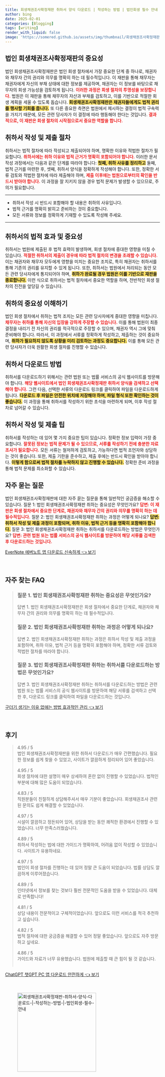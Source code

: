 ```yaml
---
title: 회생채권조사확정재판 취하서 양식 다운로드 | 작성하는 방법 | 법인회생 필수 안내
author: bing
date: 2025-02-01
categories: [Blogging]
tags: [writing]
render_with_liquid: false
image: 'https://somered.github.io/assets/img/thumbnail/회생채권조사확정재판-취하서-양식-다운로드-|-작성하는-방법-|-법인회생-필수-안내.webp'
---
```



<h2 id='법인회생채권조사확정재판의중요성'>법인 회생채권조사확정재판의 중요성</h2>

<p>법인 회생채권조사확정재판은 법인 회생 절차에서 가장 중요한 단계 중 하나로, 채권자와 채무자 간의 권리와 의무를 명확히 하는 데 필수적입니다. 이 재판을 통해 채무자는 채권자에게 자신의 부채 상태에 대한 정보를 제공하며, 채권자는 이 정보를 바탕으로 채무자의 회생 가능성을 검토하게 됩니다. <b><span style="color: #ee2323;">이러한 과정은 회생 절차의 투명성을 보장합니다.</span></b> 법원은 이 재판을 통해 채무자의 자산과 부채를 검토하고, 이를 기반으로 적절한 회생 계획을 세울 수 있도록 돕습니다. <b><span style="background-color: #ffe066;">회생채권조사확정재판은 채권자들에게도 법적 권리를 행사할 기회를 줍니다.</span></b> 또 다른 중요한 측면은 법원에서 제시하는 결정이 법적 구속력을 가지기 때문에, 모든 관련 당사자가 이 결정에 따라 행동해야 한다는 것입니다. <b><span style="color: #ee2323;">결과적으로, 이 재판은 회생 절차의 시작점으로서 중요한 역할을 합니다.</span></b></p>

<h2 id='취하서작성및제출절차'>취하서 작성 및 제출 절차</h2>

<p>취하서는 법적 절차에 따라 작성되고 제출되어야 하며, 명확한 이유와 적법한 절차가 필요합니다. <b><span style="color: #ee2323;">취하서에는 취하 이유와 법적 근거가 명확히 포함되어야 합니다.</span></b> 이러한 문서 작성 과정에서는 다음과 같은 단계를 따라야 합니다: <b><span style="background-color: #ffe066;">첫째, 취하 사유를 정리하고</span></b> 둘째, 법적 근거를 마련한 후, 셋째, 취하서 양식을 정확하게 작성해야 합니다. 또한, 정확한 서류 검토와 적법한 절차에 따라 제출해야 하며, <b><span style="color: #ee2323;">제출 이후에는 법원으로부터의 확인을 반드시 받아야 합니다.</span></b> 이 과정을 잘 지키지 않을 경우 법적 문제가 발생할 수 있으므로, 주의가 필요합니다.</p>

<hr />

<ul>
    <li>취하서 작성 시 반드시 포함해야 할 내용은 취하의 사유입니다.</li>
    <li>법적 근거를 명확히 밝히고 준비하는 것이 중요합니다.</li>
    <li>모든 서류와 정보를 정확하게 기재할 수 있도록 작성해 주세요.</li>
</ul>

<hr />

<h2 id='취하서의법적효과'>취하서의 법적 효과 및 중요성</h2>

<p>취하서는 법원에 제출된 후 법적 효력이 발생하며, 회생 절차에 중대한 영향을 미칠 수 있습니다. <b><span style="color: #ee2323;">적절한 취하서의 제출이 경우에 따라 법적 절차의 변경을 초래할 수 있습니다.</span></b> 이는 채권자와 채무자 모두에게 영향을 미치는 중요한 조치로, 특히 채권자는 취하서를 통해 기존의 권리를 유지할 수 있게 됩니다. 또한, 취하서는 법원에서 처리되는 동안 모든 관련 당사자에게 통지되어야 하며, <b><span style="background-color: #ffe066;">취하가 완료될 경우 법원은 이를 기반으로 재판을 종료합니다.</span></b> 이런 식으로 취하서는 법적 절차에서 중요한 역할을 하며, 전반적인 회생 절차의 진전을 앞당길 수 있습니다.</p>

<h2 id='취하의중요성이해하기'>취하의 중요성 이해하기</h2>

<p>법인 회생 절차에서 취하는 법적 조치는 모든 관련 당사자에게 중대한 영향을 미칩니다. <b><span style="color: #ee2323;">채무자는 취하를 통해 자신의 입장을 강하게 주장할 수 있습니다.</span></b> 이를 통해 법원이 최종 결정을 내리기 전 자신의 권리를 적극적으로 주장할 수 있으며, 채권자 역시 그에 맞춰 준비해야 합니다. 따라서, 이 과정에서 서류를 정확하게 작성하고, 제출하는 것이 중요하며, <b><span style="background-color: #ffe066;">취하가 필요하지 않도록 상황을 미리 검토하는 과정도 중요합니다.</span></b> 이를 통해 모든 관련 당사자가 더욱 원활한 회생 절차를 진행할 수 있습니다.</p>

<h2 id='취하서다운로드방법'>취하서 다운로드 방법</h2>

<p>취하서를 다운로드하기 위해서는 관련 법원 또는 법률 서비스의 공식 웹사이트를 방문해야 합니다. <b><span style="color: #ee2323;">해당 웹사이트에서 법인 회생채권조사확정재판 취하서 양식을 검색하고 선택해야 합니다.</span></b> 그런 다음, 선택한 서류의 다운로드 링크를 클릭하여 파일을 다운로드하게 됩니다. <b><span style="background-color: #ffe066;">다운로드 후 파일은 안전한 위치에 저장해야 하며, 파일 형식 또한 확인하는 것이 좋습니다.</span></b> 이 과정을 통해 취하서를 작성하기 위한 초석을 마련하게 되며, 이후 작성 절차로 넘어갈 수 있습니다.</p>

<h2 id='취하서작성및제출팁'>취하서 작성 및 제출 팁</h2>

<p>취하서를 작성하는 데 있어 몇 가지 중요한 팁이 있습니다. 정확한 정보 입력이 가장 중요합니다. <b><span style="color: #ee2323;">잘못된 정보는 법적 문제가 될 수 있으므로, 서류를 작성하기 전에 충분한 자료 조사가 필요합니다.</span></b> 모든 서류는 철저하게 검토하고, 가능하다면 법적 조언자와 상담하는 것이 좋습니다. 또한, 제출 기한을 준수하고, 제출 후에는 반드시 확인을 받아야 합니다. <b><span style="background-color: #ffe066;">이렇게 함으로써 법적 절차를 누락하지 않고 진행할 수 있습니다.</span></b> 정확한 준비 과정을 통해 법적 문제를 최소화할 수 있습니다.</p>

<h2 id='자주묻는질문'>자주 묻는 질문</h2>

<p>법인 회생채권조사확정재판에 대한 자주 묻는 질문을 통해 일반적인 궁금증을 해소할 수 있습니다. 질문 1: 법인 회생채권조사확정재판 취하는 중요성은 무엇인가요? <b><span style="color: #ee2323;">답변: 이 재판은 회생 절차에서 중요한 단계로, 채권자와 채무자 간의 권리와 의무를 명확히 하는 데 필수적입니다.</span></b> 질문 2: 법인 회생채권조사확정재판 취하는 과정은 어떻게 되나요? <b><span style="background-color: #ffe066;">답변: 취하서 작성 및 제출 과정이 포함되며, 취하 이유, 법적 근거 등을 명확히 포함해야 합니다.</span></b> 질문 3: 법인 회생채권조사확정재판 취하는 취하서를 다운로드하는 방법은 무엇인가요? <b><span style="color: #ee2323;">답변: 관련 법원 또는 법률 서비스의 공식 웹사이트를 방문하여 해당 서류를 검색한 후 다운로드하는 것입니다.</span></b></p>


<p><a class="click-button" title="EverNote 에버노트 앱 다운로드 신속하게" href="https://somered.github.io/posts/EverNote-%EC%97%90%EB%B2%84%EB%85%B8%ED%8A%B8-%EC%95%B1-%EB%8B%A4%EC%9A%B4%EB%A1%9C%EB%93%9C-%EC%8B%A0%EC%86%8D%ED%95%98%EA%B2%8C/" rel="dofollow">EverNote 에버노트 앱 다운로드 신속하게 👈 보기</a></p><br>
<h2 id='자주_찾는_FAQ'>자주 찾는 FAQ</h2>
<div itemscope="" itemtype="https://schema.org/FAQPage"> 
<blockquote> 
<div itemscope="" itemprop="mainEntity" itemtype="https://schema.org/Question"> 
<h3 itemprop="name">질문 1. 법인 회생채권조사확정재판 취하는 중요성은 무엇인가요?</h3> 
<div itemscope="" itemprop="acceptedAnswer" itemtype="https://schema.org/Answer"> 
<span itemprop="text"> 
<p>답변 1. 법인 회생채권조사확정재판은 회생 절차에서 중요한 단계로, 채권자와 채무자 간의 권리와 의무를 명확히 하는 데 필수적입니다.</p> 
</span> 
</div> 
</div> 

<div itemscope="" itemprop="mainEntity" itemtype="https://schema.org/Question"> 
<h3 itemprop="name">질문 2. 법인 회생채권조사확정재판 취하는 과정은 어떻게 되나요?</h3> 
<div itemscope="" itemprop="acceptedAnswer" itemtype="https://schema.org/Answer"> 
<span itemprop="text"> 
<p>답변 2. 법인 회생채권조사확정재판 취하는 과정은 취하서 작성 및 제출 과정을 포함하며, 취하 이유, 법적 근거 등을 명확히 포함해야 하며, 정확한 서류 검토와 적법한 절차를 따라야 합니다.</p> 
</span> 
</div> 
</div> 

<div itemscope="" itemprop="mainEntity" itemtype="https://schema.org/Question"> 
<h3 itemprop="name">질문 3. 법인 회생채권조사확정재판 취하는 취하서를 다운로드하는 방법은 무엇인가요?</h3> 
<div itemscope="" itemprop="acceptedAnswer" itemtype="https://schema.org/Answer"> 
<span itemprop="text"> 
<p>답변 3. 법인 회생채권조사확정재판 취하는 취하서를 다운로드하는 방법은 관련 법원 또는 법률 서비스의 공식 웹사이트를 방문하여 해당 서류를 검색하고 선택한 후, 다운로드 링크를 클릭하여 파일을 다운로드하는 것입니다.</p> 
</span> 
</div> 
</div> 
</blockquote> 
</div>
<p><a class="click-button" title="구더기 생기는 이유 없애는 방법 효과적인 관리" href="https://somered.github.io/posts/%EA%B5%AC%EB%8D%94%EA%B8%B0-%EC%83%9D%EA%B8%B0%EB%8A%94-%EC%9D%B4%EC%9C%A0-%EC%97%86%EC%95%A0%EB%8A%94-%EB%B0%A9%EB%B2%95-%ED%9A%A8%EA%B3%BC%EC%A0%81%EC%9D%B8-%EA%B4%80%EB%A6%AC/" rel="dofollow">구더기 생기는 이유 없애는 방법 효과적인 관리 👈 보기</a></p><br>
<h2 id='후기'>후기</h2>
<div itemscope itemtype="https://schema.org/Product">
  <blockquote>
  <div itemprop="review" itemscope itemtype="https://schema.org/Review">
      <div itemprop="reviewRating" itemscope itemtype="https://schema.org/Rating"> <span itemprop="ratingValue">4.95</span> / <span itemprop="bestRating">5</span> </div>
      <span itemprop="reviewBody">법인 회생채권조사확정재판을 위한 취하서 다운로드가 매우 간편했습니다. 필요한 정보를 쉽게 찾을 수 있었고, 사이트가 깔끔하게 정리되어 있어 좋았습니다.</span>
  </div>
  <br>
  <div itemprop="review" itemscope itemtype="https://schema.org/Review">
      <div itemprop="reviewRating" itemscope itemtype="https://schema.org/Rating"> <span itemprop="ratingValue">4.95</span> / <span itemprop="bestRating">5</span> </div>
      <span itemprop="reviewBody">회생 절차에 대한 설명이 매우 상세하여 혼란 없이 진행할 수 있었습니다. 법적인 부분에 대해 많은 도움이 되었습니다.</span>
  </div>
  <br>
  <div itemprop="review" itemscope itemtype="https://schema.org/Review">
      <div itemprop="reviewRating" itemscope itemtype="https://schema.org/Rating"> <span itemprop="ratingValue">4.83</span> / <span itemprop="bestRating">5</span> </div>
      <span itemprop="reviewBody">직원분들이 친절하게 상담해주셔서 매우 기분이 좋았습니다. 회생채권조사 관련된 문의도 쉽게 해결할 수 있었습니다.</span>
  </div>
  <br>
  <div itemprop="review" itemscope itemtype="https://schema.org/Review">
      <div itemprop="reviewRating" itemscope itemtype="https://schema.org/Rating"> <span itemprop="ratingValue">4.97</span> / <span itemprop="bestRating">5</span> </div>
      <span itemprop="reviewBody">시설이 깔끔하고 정돈되어 있어, 상담을 받는 동안 쾌적한 환경에서 진행할 수 있었습니다. 너무 만족스러웠습니다.</span>
  </div>
  <br>
  <div itemprop="review" itemscope itemtype="https://schema.org/Review">
      <div itemprop="reviewRating" itemscope itemtype="https://schema.org/Rating"> <span itemprop="ratingValue">4.89</span> / <span itemprop="bestRating">5</span> </div>
      <span itemprop="reviewBody">취하서 작성하는 법에 대한 가이드가 명확하여, 어려움 없이 작성할 수 있었습니다. 사이트가 유용하네요.</span>
  </div>
  <br>
  <div itemprop="review" itemscope itemtype="https://schema.org/Review">
      <div itemprop="reviewRating" itemscope itemtype="https://schema.org/Rating"> <span itemprop="ratingValue">4.97</span> / <span itemprop="bestRating">5</span> </div>
      <span itemprop="reviewBody">법인이 회생 절차를 진행하는 데 있어 정말 큰 도움이 되었습니다. 법률 상담도 깔끔하게 이루어졌습니다.</span>
  </div>
  <br>
  <div itemprop="review" itemscope itemtype="https://schema.org/Review">
      <div itemprop="reviewRating" itemscope itemtype="https://schema.org/Rating"> <span itemprop="ratingValue">4.89</span> / <span itemprop="bestRating">5</span> </div>
      <span itemprop="reviewBody">인터넷에서 정보를 찾는 것보다 훨씬 전문적인 도움을 받을 수 있었습니다. 대체로 만족합니다!</span>
  </div>
  <br>
  <div itemprop="review" itemscope itemtype="https://schema.org/Review">
      <div itemprop="reviewRating" itemscope itemtype="https://schema.org/Rating"> <span itemprop="ratingValue">4.81</span> / <span itemprop="bestRating">5</span> </div>
      <span itemprop="reviewBody">상담 내용이 전문적이고 구체적이었습니다. 앞으로도 이런 서비스를 적극 추천하고 싶습니다.</span>
  </div>
  <br>
  <div itemprop="review" itemscope itemtype="https://schema.org/Review">
      <div itemprop="reviewRating" itemscope itemtype="https://schema.org/Rating"> <span itemprop="ratingValue">4.82</span> / <span itemprop="bestRating">5</span> </div>
      <span itemprop="reviewBody">법적 절차에 대한 궁금증을 해결할 수 있어 정말 좋았습니다. 앞으로도 자주 방문하고 싶네요.</span>
  </div>
  <br>
  <div itemprop="review" itemscope itemtype="https://schema.org/Review">
      <div itemprop="reviewRating" itemscope itemtype="https://schema.org/Rating"> <span itemprop="ratingValue">4.86</span> / <span itemprop="bestRating">5</span> </div>
      <span itemprop="reviewBody">가이드와 자료가 너무 유용했습니다. 법원에 제출할 때 큰 힘이 될 것 같습니다.</span>
  </div>
  <br>
  </blockquote>
</div>
<p><a class="click-button" title="ChatGPT 챗GPT PC 앱 다운로드 안전하게" href="https://somered.github.io/posts/ChatGPT-%EC%B1%97GPT-PC-%EC%95%B1-%EB%8B%A4%EC%9A%B4%EB%A1%9C%EB%93%9C-%EC%95%88%EC%A0%84%ED%95%98%EA%B2%8C/" rel="dofollow">ChatGPT 챗GPT PC 앱 다운로드 안전하게 👈 보기</a></p><br>
<figure class="image"><img src="https://somered.github.io/assets/img/thumbnail/회생채권조사확정재판-취하서-양식-다운로드-|-작성하는-방법-|-법인회생-필수-안내.webp" alt="회생채권조사확정재판-취하서-양식-다운로드-|-작성하는-방법-|-법인회생-필수-안내" width="256" height="256"></figure>